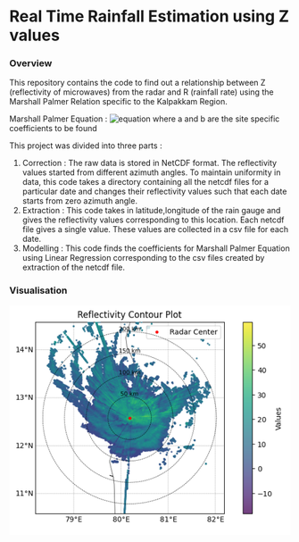 # Real Time Rainfall Estimation using Z values

### Overview

This repository contains the code to find out a relationship between Z (reflectivity of microwaves) from the radar and R (rainfall rate) using the Marshall Palmer Relation specific to the Kalpakkam Region.

Marshall Palmer Equation : 
![equation](https://latex.codecogs.com/svg.image?\bg{white}&space;Z=aR^{b})
where a and b are the site specific coefficients to be found 

This project was divided into three parts : 
1. Correction : The raw data is stored in NetCDF format. The reflectivity values started from different azimuth angles. To maintain uniformity in data, this code takes a directory containing all the netcdf files for a particular date and changes their reflectivity values such that each date starts from zero azimuth angle. 
2. Extraction : This code takes in latitude,longitude of the rain gauge and gives the reflectivity values corresponding to this location. Each netcdf file gives a single value. These values are collected in a csv file for each date.
3. Modelling : This code finds the coefficients for Marshall Palmer Equation using Linear Regression corresponding to the csv files created by extraction of the netcdf file. 

### Visualisation 
![Contour Plot of Reflectivity for 4th December 10:10 IST](https://github.com/bulla1009/RainfallEstimation/blob/main/plot.png)
